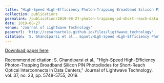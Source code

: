 ```yaml
---
title: "High-Speed High-Efficiency Photon-Trapping Broadband Silicon PIN Photodiodes for Short-Reach Optical Interconnects in Data Centers"
collection: publications
permalink: /publication/2019-08-27-photon-trapping-pd-short-reach-data-center
date: 2019-08-27
venue: 'Journal of Lightwave Technology'
paperurl: 'http://cesarbartolo.github.io/files/ligthwave_technology'
citation: 'S. Ghandiparsi et al., &quot;High-Speed High-Efficiency Photon-Trapping Broadband Silicon PIN Photodiodes for Short-Reach Optical Interconnects in Data Centers,&quot; Journal of Lightwave Technology, vol. 37, no. 23, pp. 5748-5755, 2019.'
---
```

[Download paper here](http://cesarbartolo.github.io/files/ligthwave_technology)

Recommended citation: S. Ghandiparsi et al., "High-Speed High-Efficiency Photon-Trapping Broadband Silicon PIN Photodiodes for Short-Reach Optical Interconnects in Data Centers," Journal of Lightwave Technology, vol. 37, no. 23, pp. 5748-5755, 2019.
